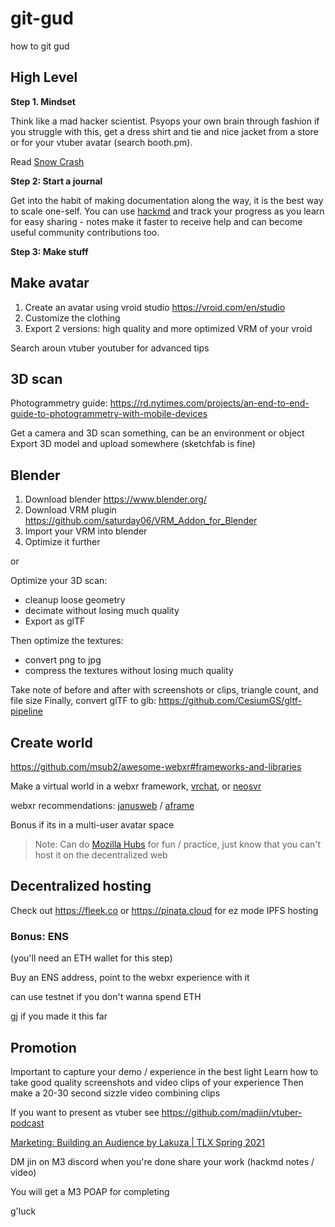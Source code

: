 # git-gud

how to git gud


## High Level

**Step 1. Mindset**

Think like a mad hacker scientist. Psyops your own brain through fashion if you struggle with this, get a dress shirt and tie and nice jacket from a store or for your vtuber avatar (search booth.pm).

Read [Snow Crash](https://en.wikipedia.org/wiki/Snow_Crash)

**Step 2: Start a journal**

Get into the habit of making documentation along the way, it is the best way to scale one-self. You can use [hackmd](https://hackmd.io/) and track your progress as you learn for easy sharing - notes make it faster to receive help and can become useful community contributions too.

**Step 3: Make stuff**


## Make avatar

1. Create an avatar using vroid studio https://vroid.com/en/studio
2. Customize the clothing
3. Export 2 versions: high quality and more optimized VRM of your vroid

Search aroun vtuber youtuber for advanced tips

## 3D scan

Photogrammetry guide: https://rd.nytimes.com/projects/an-end-to-end-guide-to-photogrammetry-with-mobile-devices

Get a camera and 3D scan something, can be an environment or object
Export 3D model and upload somewhere (sketchfab is fine)


## Blender

1. Download blender https://www.blender.org/
2. Download VRM plugin https://github.com/saturday06/VRM_Addon_for_Blender
3. Import your VRM into blender
4. Optimize it further

or

Optimize your 3D scan:

- cleanup loose geometry
- decimate without losing much quality
- Export as glTF

Then optimize the textures:

- convert png to jpg
- compress the textures without losing much quality

Take note of before and after with screenshots or clips, triangle count, and file size
Finally, convert glTF to glb: https://github.com/CesiumGS/gltf-pipeline

## Create world

https://github.com/msub2/awesome-webxr#frameworks-and-libraries

Make a virtual world in a webxr framework, [vrchat](https://docs.vrchat.com/docs/setting-up-the-sdk), or [neosvr](https://neos.com/)

webxr recommendations: [janusweb](https://janusvr.github.io/guide/#/examples/markup) / [aframe](https://aframe.io/docs/)

Bonus if its in a multi-user avatar space

> Note: Can do [Mozilla Hubs](https://hubs.mozilla.com) for fun / practice, just know that you can't host it on the decentralized web

## Decentralized hosting

Check out https://fleek.co or https://pinata.cloud for ez mode IPFS hosting

### Bonus: ENS

(you'll need an ETH wallet for this step)

Buy an ENS address, point to the webxr experience with it

can use testnet if you don't wanna spend ETH

gj if you made it this far

## Promotion

Important to capture your demo / experience in the best light
Learn how to take good quality screenshots and video clips of your experience
Then make a 20-30 second sizzle video combining clips

If you want to present as vtuber see https://github.com/madjin/vtuber-podcast

[Marketing: Building an Audience by Lakuza | TLX Spring 2021](https://www.youtube.com/watch?v=7o2qffqSWOc)

DM jin on M3 discord when you're done
share your work (hackmd notes / video)

You will get a M3 POAP for completing

g'luck
